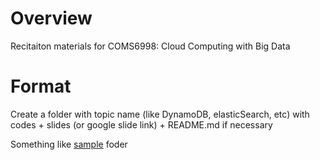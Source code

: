 # Overview
Recitaiton materials for COMS6998: Cloud Computing with Big Data

# Format
Create a folder with topic name (like DynamoDB, elasticSearch, etc) with codes + slides (or google slide link) + README.md if necessary

Something like [sample](./sample) foder